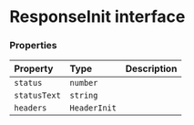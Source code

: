 # ResponseInit interface










### Properties

| Property	   | Type	| Description|
|:-------------|:-------|:-----------|
|`status`      | `number` |  |
|`statusText`      | `string` |  |
|`headers`      | `HeaderInit` |  |




